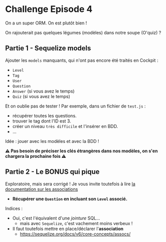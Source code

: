 # Challenge Episode 4

On a un super ORM. On est plutôt bien ! 

On rajouterait pas quelques légumes (modèles) dans notre soupe (O'quiz) ?

## Partie 1 - Sequelize models

Ajouter les `models` manquants, qui n'ont pas encore été traités en Cockpit : 
- `Level`
- `Tag`
- `User`
- `Question` 
- `Answer` (si vous avez le temps)
- `Quiz` (si vous avez le temps)

Et on oublie pas de tester ! Par exemple, dans un fichier de `test.js` :
- récupérer toutes les questions.
- trouver le tag dont l'ID est 3.
- créer un niveau `très difficile` et l'insérer en BDD.
- ... 

Idée : jouer avec les modèles et avec la BDD !

**⚠️ Pas besoin de préciser les clés étrangères dans nos modèles, on s'en chargera la prochaine fois ⚠️** 

## Partie 2 - Le BONUS qui pique

Exploratoire, mais sera corrigé !
Je vous invite toutefois à lire [la documentation sur les associations](https://sequelize.org/docs/v6/core-concepts/assocs/)

- **Récupérer une `Question` en incluant son `Level` associé.**

Indices :
- Oui, c'est l'équivalent d'une *jointure* SQL...
  - mais avec `Sequelize`, c'est vachement moins verbeux !
- Il faut toutefois mettre en place/déclarer l'**association**
  - https://sequelize.org/docs/v6/core-concepts/assocs/
